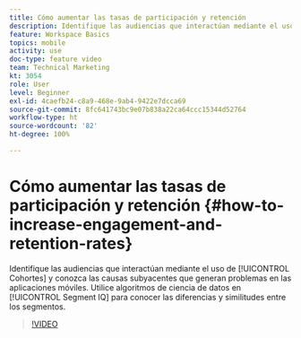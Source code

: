 ```yaml
---
title: Cómo aumentar las tasas de participación y retención
description: Identifique las audiencias que interactúan mediante el uso de cohortes y conozca las causas subyacentes que generan problemas en las aplicaciones móviles. Utilice algoritmos de ciencia de datos en Segment IQ para conocer las diferencias y similitudes entre los segmentos.
feature: Workspace Basics
topics: mobile
activity: use
doc-type: feature video
team: Technical Marketing
kt: 3054
role: User
level: Beginner
exl-id: 4caefb24-c8a9-468e-9ab4-9422e7dcca69
source-git-commit: 8fc641743bc9e07b838a22ca64ccc15344d52764
workflow-type: ht
source-wordcount: '82'
ht-degree: 100%

---
```


# Cómo aumentar las tasas de participación y retención {#how-to-increase-engagement-and-retention-rates}

Identifique las audiencias que interactúan mediante el uso de [!UICONTROL Cohortes] y conozca las causas subyacentes que generan problemas en las aplicaciones móviles. Utilice algoritmos de ciencia de datos en [!UICONTROL Segment IQ] para conocer las diferencias y similitudes entre los segmentos.

>[!VIDEO](https://video.tv.adobe.com/v/27825/?quality=12&learn=on)
